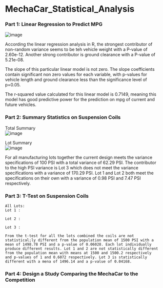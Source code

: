 # MechaCar_Statistical_Analysis
### Part 1: Linear Regression to Predict MPG

![image](https://user-images.githubusercontent.com/111200771/215296608-13ff20bb-1541-4537-8784-a795be9e8bba.png)

   According the linear regression analysis in R, the strongest contributor of non-random variance seems to be teh vehicle weight with a P-value of 2.60e-12. Another strong contributor is ground clearance with a P-value of 5.21e-08. 

   The slope of this particular linear model is not zero. The slope coefficients contain significant non zero values for each variable, with p-values for vehicle length and ground clearance less than the significance level of p=0.05. 

   The r-squared value calculated for this linear model is 0.7149, meaning this model has good predictive power for the prediction on mpg of current and future vehicles.
    
### Part 2: Summary Statistics on Suspension Coils
   Total Summary   
![image](https://user-images.githubusercontent.com/111200771/215297836-1200c366-eeb5-4370-bd8b-71d3b37a5c97.png)

   Lot Summary    
![image](https://user-images.githubusercontent.com/111200771/215297833-198ef51e-be95-4b19-aa09-09fa205fa05e.png)


   For all manufacturing lots together the current design meets the variance specifications of 100 PSI with a total variance of 62.29 PSI. The contributor to the high PSI variance is Lot 3 which does not meet the variance specifications with a variance of 170.29 PSI. Lot 1 and Lot 2 both meet the specifications on their own with a variance of 0.98 PSI and 7.47 PSI respectively.

### Part 3: T-Test on Suspension Coils
    All Lots:
    Lot 1 :

    Lot 2 :

    Lot 3 :

    From the t-test for all the lots combined the coils are not statistical;ly different from the population mean of 1500 PSI with a mean of 1498.78 PSI and a p-value of 0.06028. Each lot individually produce different results. Lot 1 and 2 are not statistically different from the population mean with means at 1500 and 1500.2 respectively and p-values of 1 and 0.6072 respectively. Lot 3 is statistically different with a mena of 1496.14 and a p-value of 0.04168. 
    
### Part 4: Design a Study Comparing the MechaCar to the Competition
